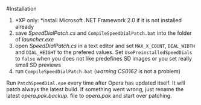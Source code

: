 #Installation
1. *XP only: *install Microsoft .NET Framework 2.0 if it is not installed already 
2. save *SpeedDialPatch.cs* and ``CompileSpeedDialPatch.bat`` into the folder of *launcher.exe*
3. open *SpeedDialPatch.cs* in a text editor and set ``MAX_X_COUNT``, ``DIAL_WIDTH`` and ``DIAL_HEIGHT`` to the prefered values. Set ``UsePreinstalledSpeedDials`` to ``false`` when you does not like predefines SD images or you set really small SD previews
4. run ``CompileSpeedDialPatch.bat`` (*warning CS0162* is not a problem)

Run ``PatchSpeedDial.exe`` every time after Opera has updated itself. It will patch always the latest build. If something went wrong,  just rename the latest *opera.pak.backup.<timestamp>* file to *opera.pak* and start over patching.

